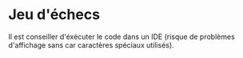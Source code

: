 # Jeu d'échecs
Il est conseiller d'éxécuter le code dans un IDE (risque de problèmes d'affichage sans car caractères spéciaux utilisés).
